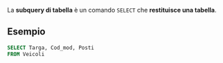 La **subquery di tabella** è un comando `SELECT` che **restituisce una tabella**.
## Esempio
```sql
SELECT Targa, Cod_mod, Posti
FROM Veicoli
```